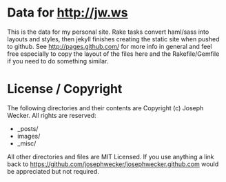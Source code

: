 # Data for http://jw.ws

This is the data for my personal site. Rake tasks convert haml/sass into
layouts and styles, then jekyll finishes creating the static site when pushed
to github. See http://pages.github.com/ for more info in general and feel free
especially to copy the layout of the files here and the Rakefile/Gemfile if you
need to do something similar.

# License / Copyright

The following directories and their contents are Copyright (c) Joseph Wecker.
All rights are reserved:

* \_posts/
* images/
* \_misc/

All other directories and files are MIT Licensed. If you use anything a link
back to https://github.com/josephwecker/josephwecker.github.com would be
appreciated but not required.
